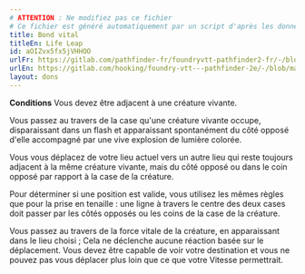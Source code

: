 ```yaml
---
# ATTENTION : Ne modifiez pas ce fichier
# Ce fichier est généré automatiquement par un script d'après les données du module Foundry VTT officiel et de sa traduction
title: Bond vital
titleEn: Life Leap
id: aOIZvx5fx5jVHHOO
urlFr: https://gitlab.com/pathfinder-fr/foundryvtt-pathfinder2-fr/-/blob/master/data/feats/aOIZvx5fx5jVHHOO.htm
urlEn: https://gitlab.com/hooking/foundry-vtt---pathfinder-2e/-/blob/master/packs/data/feats.db/life-leap.json
layout: dons
---
```

**Conditions** Vous devez être adjacent à une créature vivante.

Vous passez au travers de la case qu'une créature vivante occupe, disparaissant dans un flash et apparaissant spontanément du côté opposé d'elle accompagné par une vive explosion de lumière colorée.

Vous vous déplacez de votre lieu actuel vers un autre lieu qui reste toujours adjacent à la même créature vivante, mais du côté opposé ou dans le coin opposé par rapport à la case de la créature.

Pour déterminer si une position est valide, vous utilisez les mêmes règles que pour la prise en tenaille : une ligne à travers le centre des deux cases doit passer par les côtés opposés ou les coins de la case de la créature.

Vous passez au travers de la force vitale de la créature, en apparaissant dans le lieu choisi ; Cela ne déclenche aucune réaction basée sur le déplacement. Vous devez être capable de voir votre destination et vous ne pouvez pas vous déplacer plus loin que ce que votre Vitesse permettrait.
